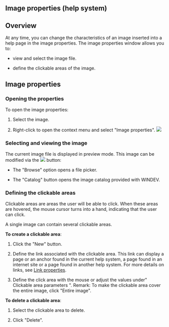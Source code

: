 


## Image properties (help system)
			



<a name="NOTE1"></a>
<a name="NOTE1_1"></a>


## Overview
<a name="overview_ELTTEXTE000120"></a>
At any time, you can change the characteristics of an image inserted into a help page in the image properties. The image properties window allows you to:

- view and select the image file.

- define the clickable areas of the image.




<a name="NOTE2"></a>
<a name="NOTE2_1"></a>


## Image properties
<a name="image_properties_ELTTEXTE000144"></a>


### Opening the properties
<a name="opening_the_properties_ELTPARAGRAPHE000021"></a>

To open the image properties:

1. Select the image.

2. Right-click to open the context menu and select "Image properties".
![](https://doc.pcsoft.fr/en-US/images/image.awp?langid=3&name=Aide_image.gif&type=thumb)




<a name="NOTE2_2"></a>


### Selecting and viewing the image
<a name="selecting_and_viewing_the_image_ELTPARAGRAPHE000032"></a>The current image file is displayed in preview mode. 
This image can be modified via the ![](https://doc.pcsoft.fr/en-US/images/image.awp?langid=3&name=Menu_Image_Editeur%20-%20HC%20N%B0001.gif)
 button: 

- The "Browse" option opens a file picker. 

- The "Catalog" button opens the image catalog provided with WINDEV.



<a name="NOTE2_3"></a>


### Defining the clickable areas
<a name="defining_the_clickable_areas_ELTPARAGRAPHE000045"></a>

Clickable areas are areas the user will be able to click. When these areas are hovered, the mouse cursor turns into a hand, indicating that the user can click.

A single image can contain several clickable areas.

**To create a clickable area**:

1. Click the "New" button.

2. Define the link associated with the clickable area. This link can display a page or an anchor found in the current help system, a page found in an internet site or a page found in another help system. For more details on links, see [Link properties](../Editeurs/2010022.md). 

3. Define the click area with the mouse or adjust the values under" Clickable area parameters ".
	Remark: To make the clickable area cover the entire image, click "Entire image". 




**To delete a clickable area**:

1. Select the clickable area to delete.

2. Click "Delete".





